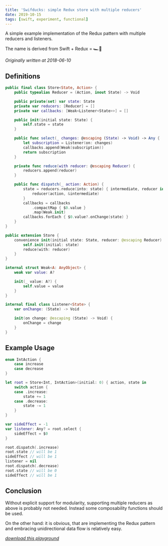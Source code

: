 ```yaml
---
title: 'Swifducks: simple Redux store with multiple reducers'
date: 2019-10-15
tags: [swift, experiment, functional]
---
```


A simple example implementation of the Redux pattern with multiple reducers and listeners.

The name is derived from Swift + Redux = 🏎🦆

_Originally written at 2018-06-10_

## Definitions

```swift
public final class Store<State, Action> {
    public typealias Reducer = (Action, inout State) -> Void

    public private(set) var state: State
    private var reducers: [Reducer] = []
    private var callbacks: [Weak<Listener<State>>] = []

    public init(initial state: State) {
        self.state = state
    }

    public func select(_ changes: @escaping (State) -> Void) -> Any {
        let subscription = Listener(on: changes)
        callbacks.append(Weak(subscription))
        return subscription
    }

    private func reduce(with reducer: @escaping Reducer) {
        reducers.append(reducer)
    }

    public func dispatch(_ action: Action) {
        state = reducers.reduce(into: state) { intermediate, reducer in
            reducer(action, &intermediate)
        }
        callbacks = callbacks
            .compactMap { $0.value }
            .map(Weak.init)
        callbacks.forEach { $0.value?.onChange(state) }
    }
}

public extension Store {
    convenience init(initial state: State, reducer: @escaping Reducer) {
        self.init(initial: state)
        reduce(with: reducer)
    }
}

internal struct Weak<A: AnyObject> {
    weak var value: A?

    init(_ value: A?) {
        self.value = value
    }
}

internal final class Listener<State> {
    var onChange: (State) -> Void

    init(on change: @escaping (State) -> Void) {
        onChange = change
    }
}

```

## Example Usage

```swift
enum IntAction {
    case increase
    case decrease
}

let root = Store<Int, IntAction>(initial: 0) { action, state in
    switch action {
    case .increase:
        state += 1
    case .decrease:
        state -= 1
    }
}

var sideEffect = -1
var listener: Any? = root.select {
    sideEffect = $0
}

root.dispatch(.increase)
root.state // will be 1
sideEffect // will be 1
listener = nil
root.dispatch(.decrease)
root.state // will be 0
sideEffect // will be 1

```

## Conclusion

Without explicit support for modularity, supporting multiple reducers as above is probably not needed. Instead some composability functions should be used.

On the other hand: it is obvious, that are implementing the Redux pattern and embracing unidirectional data flow is relatively easy.

_[download this playground](./playground.zip)_
